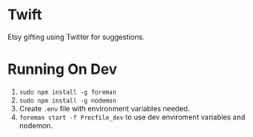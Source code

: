 Twift
========

Etsy gifting using Twitter for suggestions. 

# Running On Dev
1. `sudo npm install -g foreman`
2. `sudo npm install -g nodemon`
3. Create `.env` file with environment variables needed.
4. `foreman start -f Procfile_dev` to use dev enviroment variables and nodemon. 
